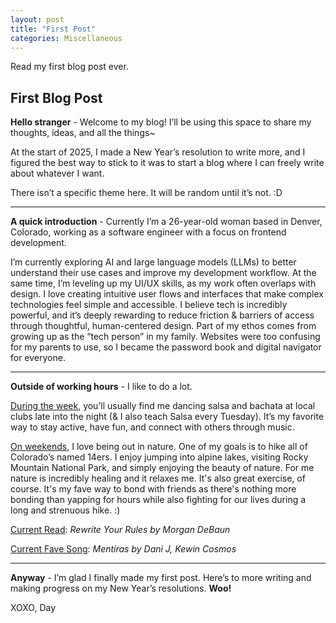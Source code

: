 ```yaml
---
layout: post
title: "First Post"
categories: Miscellaneous
---
```

Read my first blog post ever.

## First Blog Post

**Hello stranger** - Welcome to my blog! I’ll be using this space to share my thoughts, ideas, and all the things~

At the start of 2025, I made a New Year’s resolution to write more, and I figured the best way to stick to it was to start a blog where I can freely write about whatever I want.

There isn’t a specific theme here. It will be random until it’s not. :D

---

**A quick introduction** - Currently I’m a 26-year-old woman based in Denver, Colorado, working as a software engineer with a focus on frontend development. 

I’m currently exploring AI and large language models (LLMs) to better understand their use cases and improve my development workflow. At the same time, I’m leveling up my UI/UX skills, as my work often overlaps with design. I love creating intuitive user flows and interfaces that make complex technologies feel simple and accessible. I believe tech is incredibly powerful, and it’s deeply rewarding to reduce friction & barriers of access through thoughtful, human-centered design. Part of my ethos comes from growing up as the “tech person” in my family. Websites were too confusing for my parents to use, so I became the password book and digital navigator for everyone.

---
**Outside of working hours** - I like to do a lot.

<u>During the week</u>, you’ll usually find me dancing salsa and bachata at local clubs late into the night (& I also teach Salsa every Tuesday). It’s my favorite way to stay active, have fun, and connect with others through music.

<u>On weekends</u>, I love being out in nature. One of my goals is to hike all of Colorado’s named 14ers. I enjoy jumping into alpine lakes, visiting Rocky Mountain National Park, and simply enjoying the beauty of nature. For me nature is incredibly healing and it relaxes me. It's also great exercise, of course. It's my fave way to bond with friends as there's nothing more bonding than yapping for hours while also fighting for our lives during a long and strenuous hike. :)

<u>Current Read</u>: *Rewrite Your Rules by Morgan DeBaun*

<u>Current Fave Song</u>: *Mentiras by Dani J, Kewin Cosmos*

---

**Anyway** - I’m glad I finally made my first post. Here’s to more writing and making progress on my New Year’s resolutions. **Woo!**

XOXO,
Day